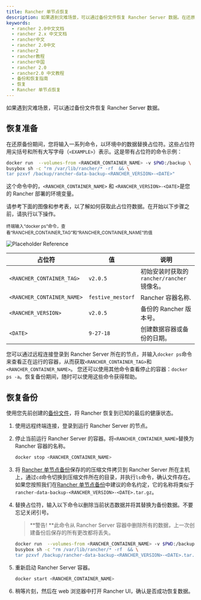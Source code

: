 ```yaml
---
title: Rancher 单节点恢复
description: 如果遇到灾难场景，可以通过备份文件恢复 Rancher Server 数据。在还原备份期间，您将输入一系列命令，以环境中的数据替换占位符。这些占位符用尖括号和所有大写字母（`<EXAMPLE>`）表示。这是带有占位符的命令示例。
keywords:
  - rancher 2.0中文文档
  - rancher 2.x 中文文档
  - rancher中文
  - rancher 2.0中文
  - rancher2
  - rancher教程
  - rancher中国
  - rancher 2.0
  - rancher2.0 中文教程
  - 备份和恢复指南
  - 恢复
  - Rancher 单节点恢复
---
```


如果遇到灾难场景，可以通过备份文件恢复 Rancher Server 数据。

## 恢复准备

在还原备份期间，您将输入一系列命令，以环境中的数据替换占位符。这些占位符用尖括号和所有大写字母（`<EXAMPLE>`）表示。这是带有占位符的命令示例：

```bash
docker run  --volumes-from <RANCHER_CONTAINER_NAME> -v $PWD:/backup \
busybox sh -c "rm /var/lib/rancher/* -rf  && \
tar pzxvf /backup/rancher-data-backup-<RANCHER_VERSION>-<DATE>"
```

这个命令中的，`<RANCHER_CONTAINER_NAME>` 和 `<RANCHER_VERSION>-<DATE>`是您的 Rancher 部署的环境变量。

请参考下面的图像和参考表，以了解如何获取此占位符数据。在开始以下步骤之前，请执行以下操作。

<sup>
终端输入“docker ps”命令，查看“RANCHER_CONTAINER_TAG”和“RANCHER_CONTAINER_NAME”的值 </sup>

![Placeholder Reference](/img/rancher/placeholder-ref.png)

| 占位符                     | 值                | 说明                                      |
| -------------------------- | ----------------- | ----------------------------------------- |
| `<RANCHER_CONTAINER_TAG>`  | `v2.0.5`          | 初始安装时获取的`rancher/rancher`镜像名。 |
| `<RANCHER_CONTAINER_NAME>` | `festive_mestorf` | Rancher 容器名称.                         |
| `<RANCHER_VERSION>`        | `v2.0.5`          | 备份的 Rancher 版本号。                   |
| `<DATE>`                   | `9-27-18`         | 创建数据容器或备份的日期。                |

您可以通过远程连接登录到 Rancher Server 所在的节点，并输入`docker ps`命令来查看正在运行的容器，从而获取`<RANCHER_CONTAINER_TAG>`和`<RANCHER_CONTAINER_NAME>`。
您还可以使用其他命令查看停止的容器：`docker ps -a`。恢复备份期间，随时可以使用这些命令获得帮助。

## 恢复备份

使用您先前创建的[备份文件](/docs/backups/backups/single-node-backups/_index)，将 Rancher 恢复到已知的最后的健康状态。

1. 使用远程终端连接，登录到运行 Rancher Server 的节点。

1. 停止当前运行 Rancher Server 的容器。将`<RANCHER_CONTAINER_NAME>`替换为 Rancher 容器的名称。

   ```bash
   docker stop <RANCHER_CONTAINER_NAME>
   ```

1. 将 [Rancher 单节点备份](/docs/backups/backups/single-node-backups/_index)保存的的压缩文件拷贝到 Rancher Server 所在主机上，通过`cd`命令切换到压缩文件所在的目录，并执行`ls`命令，确认文件存在。如果您按照我们在[Rancher 单节点备份](/docs/backups/backups/single-node-backups/_index)中建议的命名约定，它的名称将类似于`rancher-data-backup-<RANCHER_VERSION>-<DATE>.tar.gz`。

1. 替换占位符，输入以下命令以删除当前状态数据并将其替换为备份数据。不要忘记关闭引号。

   > **警告! **此命令从 Rancher Server 容器中删除所有的数据，上一次创建备份后保存的所有更改都将丢失。

   ```bash
   docker run  --volumes-from <RANCHER_CONTAINER_NAME> -v $PWD:/backup \
   busybox sh -c "rm /var/lib/rancher/* -rf  && \
   tar pzxvf /backup/rancher-data-backup-<RANCHER_VERSION>-<DATE>.tar.gz"
   ```

1. 重新启动 Rancher Server 容器。

   ```bash
   docker start <RANCHER_CONTAINER_NAME>
   ```

1. 稍等片刻，然后在 web 浏览器中打开 Rancher UI，确认是否成功恢复数据。
